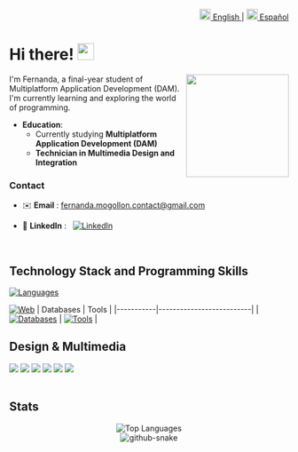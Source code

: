 <p align="right">
  <a href="README.md">
    <img src="https://cdn.statically.io/gh/hjnilsson/country-flags/master/svg/gb.svg" width="20" alt="English"/> English
  </a> |
  <a href="README.es.md">
    <img src="https://cdn.statically.io/gh/hjnilsson/country-flags/master/svg/es.svg" width="20" alt="Español"/> Español
  </a>
</p>

# Hi there! <img src="https://user-images.githubusercontent.com/74038190/216120986-f2752ca9-fe82-4aa3-befe-0a58db010d85.png" width="30px">

<img align="right" height="185" src="https://user-images.githubusercontent.com/74038190/216649421-9e9387cc-b2d3-4375-97e2-f4c43373d3ae.gif" />

I'm Fernanda, a final-year student of Multiplatform Application Development (DAM).
I'm currently learning and exploring the world of programming.

- **Education**:
  - Currently studying **Multiplatform Application Development (DAM)**
  - **Technician in Multimedia Design and Integration**

### **Contact**

- ✉️ **Email** : [fernanda.mogollon.contact@gmail.com](mailto:fernanda.mogollon.contact@gmail.com)

- 💼 **LinkedIn** : &nbsp;&nbsp;[![LinkedIn](https://img.shields.io/badge/-LinkedIn-0A66C2?style=for-the-badge&logo=linkedin&logoColor=white)](https://www.linkedin.com/in/fernanda-mogollon-21a542380/)


</br>

## Technology Stack and Programming Skills

[![Languages](https://skillicons.dev/icons?i=java,python,kotlin,c&theme=dark)](https://skillicons.dev)

[![Web](https://skillicons.dev/icons?i=spring,flask,html,css,js,bootstrap&theme=dark)](https://skillicons.dev)
| Databases | Tools |
|-----------|--------------------------|
| [![Databases](https://skillicons.dev/icons?i=mysql,mongo&theme=dark)](https://skillicons.dev) | [![Tools](https://skillicons.dev/icons?i=git,github,docker,postman,netlify,firebase&theme=dark)](https://skillicons.dev) |


## Design & Multimedia

<div>
  <img src="https://img.shields.io/badge/Adobe%20Illustrator-%23FF0000.svg?style=for-the-badge&logo=adobe%20illustrator&logoColor=white" />
  <img src="https://img.shields.io/badge/Adobe%20Lightroom-31A8FF.svg?style=for-the-badge&logo=Adobe%20Lightroom&logoColor=white" />
  <img src="https://img.shields.io/badge/Adobe%20Photoshop-%23FFFF00.svg?style=for-the-badge&logo=adobe%20photoshop&logoColor=white" />
  <img src="https://img.shields.io/badge/Adobe%20Premiere%20Pro-%2300FF00.svg?style=for-the-badge&logo=Adobe%20Premiere%20Pro&logoColor=white" />
  <img src="https://img.shields.io/badge/Notion-%23000000.svg?style=for-the-badge&logo=notion&logoColor=white" />
  <img src="https://img.shields.io/badge/Gimp-657D8B?style=for-the-badge&logo=gimp&logoColor=FFFFFF" />
</div>
</br>

## Stats

<div align="center">
  <img src="https://github-readme-stats.vercel.app/api/top-langs/?username=mafedev&layout=compact" alt="Top Languages" />
</div>

<!--GitHub Snake Animation-->
<div align="center">
  <picture>
    <source media="(prefers-color-scheme: dark)" srcset="https://raw.githubusercontent.com/tobiasmeyhoefer/tobiasmeyhoefer/output/github-snake-dark.svg" />
    <source media="(prefers-color-scheme: light)" srcset="https://raw.githubusercontent.com/tobiasmeyhoefer/tobiasmeyhoefer/output/github-snake.svg" />
    <img alt="github-snake" src="https://raw.githubusercontent.com/tobiasmeyhoefer/tobiasmeyhoefer/output/github-snake.svg" />
  </picture>
</div>

